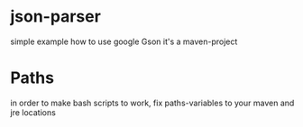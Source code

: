 # json-parser
simple example how to use google Gson
it's a maven-project
# Paths
in order to make bash scripts to work, fix paths-variables to your maven and jre locations
